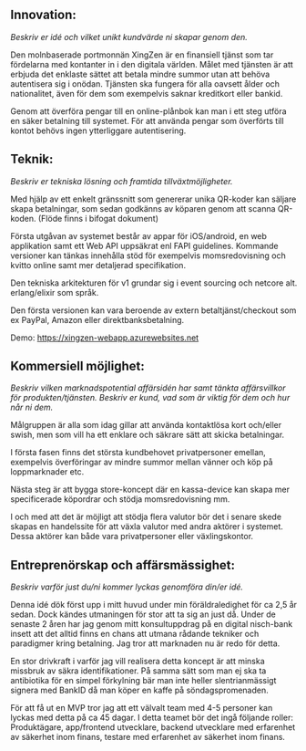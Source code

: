 

## Innovation:
*Beskriv er idé och vilket unikt kundvärde ni skapar genom den.*

Den molnbaserade portmonnän XingZen är en finansiell tjänst som tar fördelarna med kontanter in i den digitala världen.
Målet med tjänsten är att erbjuda det enklaste sättet att betala mindre summor utan att behöva autentisera sig i onödan.
Tjänsten ska fungera för alla oavsett ålder och nationalitet, även för dem som exempelvis saknar kreditkort eller bankid.

Genom att överföra pengar till en online-plånbok kan man i ett steg utföra en säker betalning till systemet.
För att använda pengar som överförts till kontot behövs ingen ytterliggare autentisering.

## Teknik:
*Beskriv er tekniska lösning och framtida tillväxtmöjligheter.*

Med hjälp av ett enkelt gränssnitt som genererar unika QR-koder kan säljare skapa betalningar, 
som sedan godkänns av köparen genom att scanna QR-koden. (Flöde finns i bifogat dokument)

Första utgåvan av systemet består av appar för iOS/android, en web applikation samt ett Web API uppsäkrat enl FAPI guidelines.
Kommande versioner kan tänkas innehålla stöd för exempelvis momsredovisning och kvitto online samt mer detaljerad specifikation.

Den tekniska arkitekturen för v1 grundar sig i event sourcing och netcore alt. erlang/elixir som språk.

Den första versionen kan vara beroende av extern betaltjänst/checkout som ex PayPal, Amazon eller direktbanksbetalning.


Demo:
https://xingzen-webapp.azurewebsites.net

## Kommersiell möjlighet:
*Beskriv vilken marknadspotential affärsidén har samt tänkta affärsvillkor för produkten/tjänsten.
Beskriv er kund, vad som är viktig för dem och hur når ni dem.*

Målgruppen är alla som idag gillar att använda kontaktlösa kort och/eller swish, men som vill ha ett
enklare och säkrare sätt att skicka betalningar.

I första fasen finns det största kundbehovet privatpersoner emellan, exempelvis överföringar av mindre summor
mellan vänner och köp på loppmarknader etc.

Nästa steg är att bygga store-koncept där en kassa-device kan skapa mer specificerade köpordrar och stödja momsredovisning mm.

I och med att det är möjligt att stödja flera valutor bör det i senare skede skapas en handelssite för att växla valutor med andra aktörer i systemet. Dessa aktörer kan både vara privatpersoner eller växlingskontor.

## Entreprenörskap och affärsmässighet:
*Beskriv varför just du/ni kommer lyckas genomföra din/er idé.*

Denna idé dök först upp i mitt huvud under min föräldraledighet för ca 2,5 år sedan. Dock kändes utmaningen för stor att ta sig an just då.
Under de senaste 2 åren har jag genom mitt konsultuppdrag på en digital nisch-bank insett att det alltid finns en chans att utmana rådande tekniker och paradigmer kring betalning. Jag tror att marknaden nu är redo för detta.

En stor drivkraft i varför jag vill realisera detta koncept är att minska missbruk av säkra identifikationer.
På samma sätt som man ej ska ta antibiotika för en simpel förkylning bär man inte heller slentrianmässigt signera med BankID då man köper en kaffe på söndagspromenaden.

För att få ut en MVP tror jag att ett välvalt team med 4-5 personer kan lyckas med detta på ca 45 dagar. 
I detta teamet bör det ingå följande roller: Produktägare, app/frontend utvecklare, backend utvecklare 
med erfarenhet av säkerhet inom finans, testare med erfarenhet av säkerhet inom finans.
